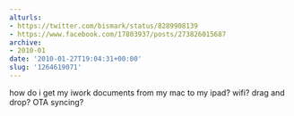 ```yaml
---
alturls:
- https://twitter.com/bismark/status/8289908139
- https://www.facebook.com/17803937/posts/273826015687
archive:
- 2010-01
date: '2010-01-27T19:04:31+00:00'
slug: '1264619071'
---
```


how do i get my iwork documents from my mac to my ipad? wifi? drag and drop? OTA syncing?

